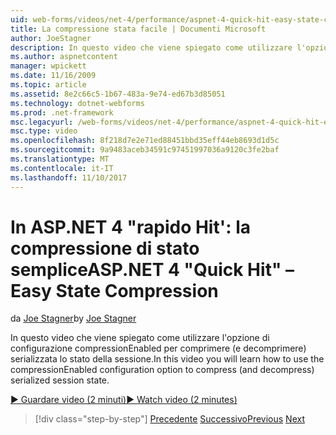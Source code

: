 ```yaml
---
uid: web-forms/videos/net-4/performance/aspnet-4-quick-hit-easy-state-compression
title: La compressione stata facile | Documenti Microsoft
author: JoeStagner
description: In questo video che viene spiegato come utilizzare l'opzione di configurazione compressionEnabled per comprimere (e decomprimere) serializzata lo stato della sessione.
ms.author: aspnetcontent
manager: wpickett
ms.date: 11/16/2009
ms.topic: article
ms.assetid: 8e2c66c5-1b67-483a-9e74-ed67b3d85051
ms.technology: dotnet-webforms
ms.prod: .net-framework
msc.legacyurl: /web-forms/videos/net-4/performance/aspnet-4-quick-hit-easy-state-compression
msc.type: video
ms.openlocfilehash: 8f218d7e2e71ed88451bbd35eff44eb8693d1d5c
ms.sourcegitcommit: 9a9483aceb34591c97451997036a9120c3fe2baf
ms.translationtype: MT
ms.contentlocale: it-IT
ms.lasthandoff: 11/10/2017
---
```

<a name="aspnet-4-quick-hit--easy-state-compression"></a><span data-ttu-id="f1e3b-103">In ASP.NET 4 "rapido Hit': la compressione di stato semplice</span><span class="sxs-lookup"><span data-stu-id="f1e3b-103">ASP.NET 4 "Quick Hit" – Easy State Compression</span></span>
====================
<span data-ttu-id="f1e3b-104">da [Joe Stagner](https://github.com/JoeStagner)</span><span class="sxs-lookup"><span data-stu-id="f1e3b-104">by [Joe Stagner](https://github.com/JoeStagner)</span></span>

<span data-ttu-id="f1e3b-105">In questo video che viene spiegato come utilizzare l'opzione di configurazione compressionEnabled per comprimere (e decomprimere) serializzata lo stato della sessione.</span><span class="sxs-lookup"><span data-stu-id="f1e3b-105">In this video you will learn how to use the compressionEnabled configuration option to compress (and decompress) serialized session state.</span></span> 

[<span data-ttu-id="f1e3b-106">&#9654; Guardare video (2 minuti)</span><span class="sxs-lookup"><span data-stu-id="f1e3b-106">&#9654; Watch video (2 minutes)</span></span>](https://channel9.msdn.com/Blogs/ASP-NET-Site-Videos/aspnet-4-quick-hit-easy-state-compression)

>[!div class="step-by-step"]
<span data-ttu-id="f1e3b-107">[Precedente](aspnet-4-quick-hit-selective-view-state.md)
[Successivo](how-do-i-use-the-viewstatemode-property-for-managing-viewstate.md)</span><span class="sxs-lookup"><span data-stu-id="f1e3b-107">[Previous](aspnet-4-quick-hit-selective-view-state.md)
[Next](how-do-i-use-the-viewstatemode-property-for-managing-viewstate.md)</span></span>
